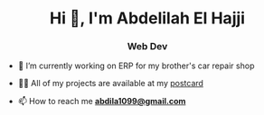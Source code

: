 <h1 align="center">Hi 👋, I'm Abdelilah El Hajji</h1>
<h3 align="center">Web Dev </h3> 

- 🔭 I’m currently working on ERP for my brother's car repair shop

- 👨‍💻 All of my projects are available at my [postcard](https://abdelilah.postcard.page/)

- 📫 How to reach me **abdila1099@gmail.com**
